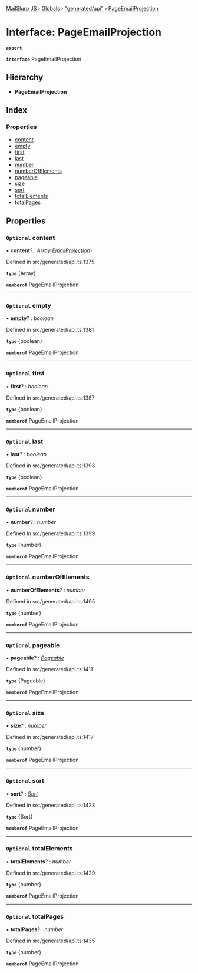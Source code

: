 [MailSlurp JS](../README.md) › [Globals](../globals.md) › ["generated/api"](../modules/_generated_api_.md) › [PageEmailProjection](_generated_api_.pageemailprojection.md)

# Interface: PageEmailProjection

**`export`** 

**`interface`** PageEmailProjection

## Hierarchy

* **PageEmailProjection**

## Index

### Properties

* [content](_generated_api_.pageemailprojection.md#optional-content)
* [empty](_generated_api_.pageemailprojection.md#optional-empty)
* [first](_generated_api_.pageemailprojection.md#optional-first)
* [last](_generated_api_.pageemailprojection.md#optional-last)
* [number](_generated_api_.pageemailprojection.md#optional-number)
* [numberOfElements](_generated_api_.pageemailprojection.md#optional-numberofelements)
* [pageable](_generated_api_.pageemailprojection.md#optional-pageable)
* [size](_generated_api_.pageemailprojection.md#optional-size)
* [sort](_generated_api_.pageemailprojection.md#optional-sort)
* [totalElements](_generated_api_.pageemailprojection.md#optional-totalelements)
* [totalPages](_generated_api_.pageemailprojection.md#optional-totalpages)

## Properties

### `Optional` content

• **content**? : *Array‹[EmailProjection](_generated_api_.emailprojection.md)›*

Defined in src/generated/api.ts:1375

**`type`** {Array<EmailProjection>}

**`memberof`** PageEmailProjection

___

### `Optional` empty

• **empty**? : *boolean*

Defined in src/generated/api.ts:1381

**`type`** {boolean}

**`memberof`** PageEmailProjection

___

### `Optional` first

• **first**? : *boolean*

Defined in src/generated/api.ts:1387

**`type`** {boolean}

**`memberof`** PageEmailProjection

___

### `Optional` last

• **last**? : *boolean*

Defined in src/generated/api.ts:1393

**`type`** {boolean}

**`memberof`** PageEmailProjection

___

### `Optional` number

• **number**? : *number*

Defined in src/generated/api.ts:1399

**`type`** {number}

**`memberof`** PageEmailProjection

___

### `Optional` numberOfElements

• **numberOfElements**? : *number*

Defined in src/generated/api.ts:1405

**`type`** {number}

**`memberof`** PageEmailProjection

___

### `Optional` pageable

• **pageable**? : *[Pageable](_generated_api_.pageable.md)*

Defined in src/generated/api.ts:1411

**`type`** {Pageable}

**`memberof`** PageEmailProjection

___

### `Optional` size

• **size**? : *number*

Defined in src/generated/api.ts:1417

**`type`** {number}

**`memberof`** PageEmailProjection

___

### `Optional` sort

• **sort**? : *[Sort](_generated_api_.sort.md)*

Defined in src/generated/api.ts:1423

**`type`** {Sort}

**`memberof`** PageEmailProjection

___

### `Optional` totalElements

• **totalElements**? : *number*

Defined in src/generated/api.ts:1429

**`type`** {number}

**`memberof`** PageEmailProjection

___

### `Optional` totalPages

• **totalPages**? : *number*

Defined in src/generated/api.ts:1435

**`type`** {number}

**`memberof`** PageEmailProjection
